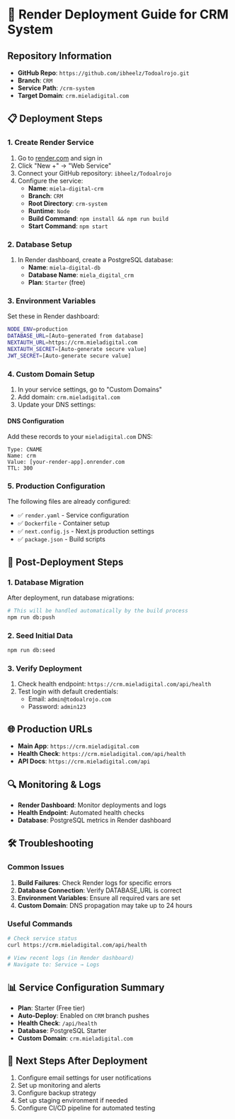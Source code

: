 # 🚀 Render Deployment Guide for CRM System

## Repository Information
- **GitHub Repo**: `https://github.com/ibheelz/Todoalrojo.git`
- **Branch**: `CRM`
- **Service Path**: `/crm-system`
- **Target Domain**: `crm.mieladigital.com`

## 📋 Deployment Steps

### 1. Create Render Service
1. Go to [render.com](https://render.com) and sign in
2. Click "New +" → "Web Service"
3. Connect your GitHub repository: `ibheelz/Todoalrojo`
4. Configure the service:
   - **Name**: `miela-digital-crm`
   - **Branch**: `CRM`
   - **Root Directory**: `crm-system`
   - **Runtime**: `Node`
   - **Build Command**: `npm install && npm run build`
   - **Start Command**: `npm start`

### 2. Database Setup
1. In Render dashboard, create a PostgreSQL database:
   - **Name**: `miela-digital-db`
   - **Database Name**: `miela_digital_crm`
   - **Plan**: `Starter` (free)

### 3. Environment Variables
Set these in Render dashboard:

```bash
NODE_ENV=production
DATABASE_URL=[Auto-generated from database]
NEXTAUTH_URL=https://crm.mieladigital.com
NEXTAUTH_SECRET=[Auto-generate secure value]
JWT_SECRET=[Auto-generate secure value]
```

### 4. Custom Domain Setup
1. In your service settings, go to "Custom Domains"
2. Add domain: `crm.mieladigital.com`
3. Update your DNS settings:

#### DNS Configuration
Add these records to your `mieladigital.com` DNS:

```
Type: CNAME
Name: crm
Value: [your-render-app].onrender.com
TTL: 300
```

### 5. Production Configuration
The following files are already configured:
- ✅ `render.yaml` - Service configuration
- ✅ `Dockerfile` - Container setup
- ✅ `next.config.js` - Next.js production settings
- ✅ `package.json` - Build scripts

## 🔧 Post-Deployment Steps

### 1. Database Migration
After deployment, run database migrations:
```bash
# This will be handled automatically by the build process
npm run db:push
```

### 2. Seed Initial Data
```bash
npm run db:seed
```

### 3. Verify Deployment
1. Check health endpoint: `https://crm.mieladigital.com/api/health`
2. Test login with default credentials:
   - Email: `admin@todoalrojo.com`
   - Password: `admin123`

## 🌐 Production URLs
- **Main App**: `https://crm.mieladigital.com`
- **Health Check**: `https://crm.mieladigital.com/api/health`
- **API Docs**: `https://crm.mieladigital.com/api`

## 🔍 Monitoring & Logs
- **Render Dashboard**: Monitor deployments and logs
- **Health Endpoint**: Automated health checks
- **Database**: PostgreSQL metrics in Render dashboard

## 🛠 Troubleshooting

### Common Issues
1. **Build Failures**: Check Render logs for specific errors
2. **Database Connection**: Verify DATABASE_URL is correct
3. **Environment Variables**: Ensure all required vars are set
4. **Custom Domain**: DNS propagation may take up to 24 hours

### Useful Commands
```bash
# Check service status
curl https://crm.mieladigital.com/api/health

# View recent logs (in Render dashboard)
# Navigate to: Service → Logs
```

## 📊 Service Configuration Summary
- **Plan**: Starter (Free tier)
- **Auto-Deploy**: Enabled on `CRM` branch pushes
- **Health Check**: `/api/health`
- **Database**: PostgreSQL Starter
- **Custom Domain**: `crm.mieladigital.com`

## 🚀 Next Steps After Deployment
1. Configure email settings for user notifications
2. Set up monitoring and alerts
3. Configure backup strategy
4. Set up staging environment if needed
5. Configure CI/CD pipeline for automated testing